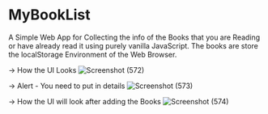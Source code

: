 # MyBookList
A Simple Web App for Collecting the info of the Books that you are Reading or have already read it using purely vanilla JavaScript.
The books are store the localStorage Environment of the Web Browser.

-> How the UI Looks 
![Screenshot (572)](https://user-images.githubusercontent.com/55058116/132855998-1f3e4836-99c3-4662-a21e-a813c2855bea.png)

-> Alert - You need to put in details
![Screenshot (573)](https://user-images.githubusercontent.com/55058116/132856090-5f0b94da-e2cd-49bb-9855-2523201278c5.png)

-> How the UI will look after adding the Books
![Screenshot (574)](https://user-images.githubusercontent.com/55058116/132856153-86fcb134-46e9-45c6-a289-82cae4d682ee.png)
